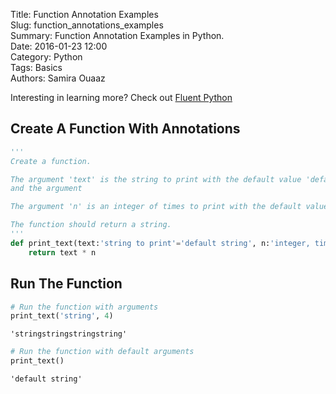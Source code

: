 Title: Function Annotation Examples  
Slug: function_annotations_examples  
Summary: Function Annotation Examples in Python.      
Date: 2016-01-23 12:00     
Category: Python    
Tags: Basics    
Authors: Samira Ouaaz  

Interesting in learning more? Check out [Fluent Python](http://amzn.to/2jYU506)

## Create A Function With Annotations


```python
'''
Create a function.

The argument 'text' is the string to print with the default value 'default string'
and the argument

The argument 'n' is an integer of times to print with the default value of 1.

The function should return a string.
'''
def print_text(text:'string to print'='default string', n:'integer, times to print'=1) -> str:
    return text * n
```

## Run The Function


```python
# Run the function with arguments
print_text('string', 4)
```




    'stringstringstringstring'




```python
# Run the function with default arguments
print_text()
```




    'default string'

